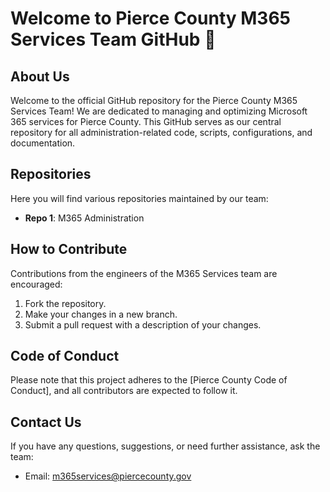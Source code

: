 # Welcome to Pierce County M365 Services Team GitHub 👋

## About Us

Welcome to the official GitHub repository for the Pierce County M365 Services Team! We are dedicated to managing and optimizing Microsoft 365 services for Pierce County. This GitHub serves as our central repository for all administration-related code, scripts, configurations, and documentation.

## Repositories

Here you will find various repositories maintained by our team:

- **Repo 1**: M365 Administration


## How to Contribute

Contributions from the engineers of the M365 Services team are encouraged:

1. Fork the repository.
2. Make your changes in a new branch.
3. Submit a pull request with a description of your changes.

## Code of Conduct

Please note that this project adheres to the [Pierce County Code of Conduct], and all contributors are expected to follow it.

## Contact Us

If you have any questions, suggestions, or need further assistance, ask the team:

- Email: m365services@piercecounty.gov

